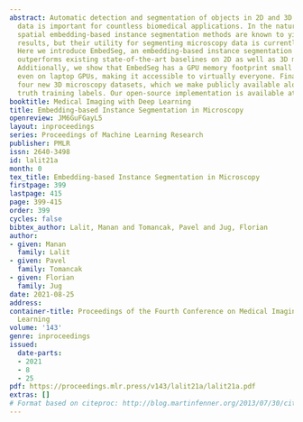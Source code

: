 ```yaml
---
abstract: Automatic detection and segmentation of objects in 2D and 3D microscopy
  data is important for countless biomedical applications. In the natural image domain,
  spatial embedding-based instance segmentation methods are known to yield high-quality
  results, but their utility for segmenting microscopy data is currently little researched.
  Here we introduce EmbedSeg, an embedding-based instance segmentation method which
  outperforms existing state-of-the-art baselines on 2D as well as 3D microscopy datasets.
  Additionally, we show that EmbedSeg has a GPU memory footprint small enough to train
  even on laptop GPUs, making it accessible to virtually everyone. Finally, we introduce
  four new 3D microscopy datasets, which we make publicly available alongside ground
  truth training labels. Our open-source implementation is available at https://github.com/juglab/EmbedSeg.
booktitle: Medical Imaging with Deep Learning
title: Embedding-based Instance Segmentation in Microscopy
openreview: JM6GuFGayL5
layout: inproceedings
series: Proceedings of Machine Learning Research
publisher: PMLR
issn: 2640-3498
id: lalit21a
month: 0
tex_title: Embedding-based Instance Segmentation in Microscopy
firstpage: 399
lastpage: 415
page: 399-415
order: 399
cycles: false
bibtex_author: Lalit, Manan and Tomancak, Pavel and Jug, Florian
author:
- given: Manan
  family: Lalit
- given: Pavel
  family: Tomancak
- given: Florian
  family: Jug
date: 2021-08-25
address:
container-title: Proceedings of the Fourth Conference on Medical Imaging with Deep
  Learning
volume: '143'
genre: inproceedings
issued:
  date-parts:
  - 2021
  - 8
  - 25
pdf: https://proceedings.mlr.press/v143/lalit21a/lalit21a.pdf
extras: []
# Format based on citeproc: http://blog.martinfenner.org/2013/07/30/citeproc-yaml-for-bibliographies/
---
```

